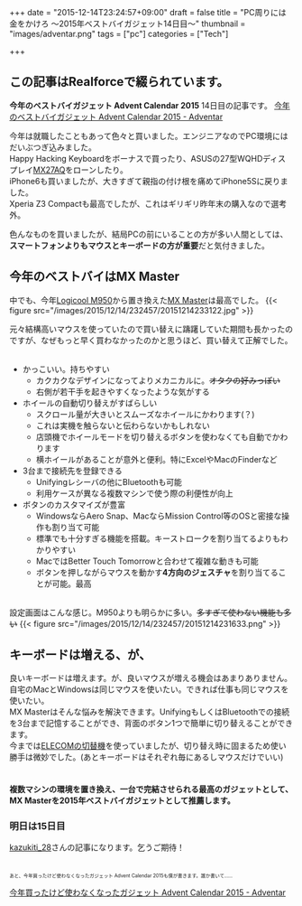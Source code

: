 
+++
date = "2015-12-14T23:24:57+09:00"
draft = false
title = "PC周りには金をかけろ 〜2015年ベストバイガジェット14日目〜"
thumbnail = "images/adventar.png"
tags = ["pc"]
categories = ["Tech"]

+++
## この記事はRealforceで綴られています。

<strong>今年のベストバイガジェット Advent Calendar 2015</strong> 14日目の記事です。
[今年のベストバイガジェット Advent Calendar 2015 - Adventar](http://www.adventar.org/calendars/873)

今年は就職したこともあって色々と買いました。エンジニアなのでPC環境にはだいぶつぎ込みました。<br/>
Happy Hacking Keyboardをボーナスで買ったり、ASUSの27型WQHDディスプレイ<a href="https://www.asus.com/jp/Monitors/MX27AQ/">MX27AQ</a>をローンしたり。<br/>
iPhone6も買いましたが、大きすぎて親指の付け根を痛めてiPhone5Sに戻りました。<br/>
Xperia Z3 Compactも最高でしたが、これはギリギリ昨年末の購入なので選考外。

色んなものを買いましたが、結局PCの前にいることの方が多い人間としては、<br/>
<strong>スマートフォンよりもマウスとキーボードの方が重要</strong>だと気付きました。

## 今年のベストバイはMX Master

中でも、今年<a href="http://www.logicool.co.jp/ja-jp/product/performance-mouse-m950">Logicool M950</a>から置き換えた<a href="http://www.logicool.co.jp/ja-jp/product/mx-master">MX Master</a>は最高でした。
{{< figure src="/images/2015/12/14/232457/20151214233122.jpg"  >}}

元々結構高いマウスを使っていたので買い替えに躊躇していた期間も長かったのですが、なぜもっと早く買わなかったのかと思うほど、買い替えて正解でした。<br/>
<br/>

<ul>
<li>かっこいい。持ちやすい

<ul>
<li>カクカクなデザインになってよりメカニカルに。<del>オタクの好みっぽい</del></li>
<li>右側が若干手を起きやすくなったような気がする</li>
</ul>
</li>
<li>ホイールの自動切り替えがすばらしい

<ul>
<li>スクロール量が大きいとスムーズなホイールにかわります(？)</li>
<li>これは実機を触らないと伝わらないかもしれない</li>
<li>店頭機でホイールモードを切り替えるボタンを使わなくても自動でかわります</li>
<li>横ホイールがあることが意外と便利。特にExcelやMacのFinderなど</li>
</ul>
</li>
<li>3台まで接続先を登録できる

<ul>
<li>Unifyingレシーバの他にBluetoothも可能</li>
<li>利用ケースが異なる複数マシンで使う際の利便性が向上</li>
</ul>
</li>
<li>ボタンのカスタマイズが豊富

<ul>
<li>WindowsならAero Snap、MacならMission Control等のOSと密接な操作も割り当て可能</li>
<li>標準でも十分すぎる機能を搭載。キーストロークを割り当てるよりもわかりやすい</li>
<li>MacではBetter Touch Tomorrowと合わせて複雑な動きも可能</li>
<li>ボタンを押しながらマウスを動かす<strong>4方向のジェスチャ</strong>を割り当てることが可能。最高</li>
</ul>
</li>
</ul>


<br/>
設定画面はこんな感じ。M950よりも明らかに多い。<del>多すぎて使わない機能も多い</del>
{{< figure src="/images/2015/12/14/232457/20151214231633.png"  >}}

## キーボードは増える、が、

良いキーボードは増えます。が、良いマウスが増える機会はあまりありません。<br/>
自宅のMacとWindowsは同じマウスを使いたい。できれば仕事も同じマウスを使いたい。<br/>
MX Masterはそんな悩みを解決できます。UnifyingもしくはBluetoothでの接続を3台まで記憶することができ、背面のボタン1つで簡単に切り替えることができます。<br/>
今までは<a href="http://www.amazon.co.jp/gp/product/B0029ULLRU">ELECOMの切替機</a>を使っていましたが、切り替え時に固まるため使い勝手は微妙でした。(あとキーボードはそれぞれ毎にあるしマウスだけでいい)<br/>
<br/>

#### 複数マシンの環境を置き換え、一台で完結させられる最高のガジェットとして、MX Masterを2015年ベストバイガジェットとして推薦します。

### 明日は15日目

<a href="http://www.adventar.org/users/7727">kazukiti_28</a>さんの記事になります。乞うご期待！
<br/>
<br/>
<br/>
<span style="font-size: 60%">
あと、今年買ったけど使わなくなったガジェット Advent Calendar 2015も僕が書きます。誰か書いて……
</span>

[今年買ったけど使わなくなったガジェット Advent Calendar 2015 - Adventar](http://www.adventar.org/calendars/1025)


